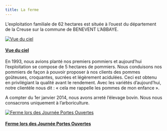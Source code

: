 ```yaml
---
title: La ferme
---
```



L’exploitation familiale de 62 hectares est située à l’ouest du département de la Creuse sur la commune de BENEVENT L’ABBAYE.

<div class="image-container">
    <a class="thumbnail" href="{{ site.baseurl }}/assets/images/le-verger/benevent_vue_ciel.jpg">
        <img src="{{ site.baseurl }}/assets/images/le-verger/benevent_vue_ciel-vignette.jpg" alt="Vue du ciel" title="Vue du ciel" />
        <h4 class="thumbnail-title">Vue du ciel</h4>
    </a>
</div>


En 1993, nous avions planté nos premiers pommiers et aujourd’hui l’exploitation se compose de 5 hectares de pommiers. 
Nous conduisons nos pommiers de façon à pouvoir proposer à nos clients des pommes goûteuses, croquantes, sucrées et légèrement acidulées. 
Ceci est obtenu en privilégiant la qualité avant le rendement. Avec les variétés d’aujourd’hui, notre clientèle nous dit : « cela me rappelle les pommes de mon enfance ».

A compter du 1er janvier 2014, nous avons arreté l’élevage bovin. Nous nous consacrons uniquement à l’arboriculture.

<div class="image-container">
    <a class="thumbnail" href="{{ site.baseurl }}/assets/images/le-verger/la_ferme.jpg">
        <img src="{{ site.baseurl }}/assets/images/le-verger/la_ferme-vignette.jpg" alt="Ferme lors des Journée Portes Ouvertes" title="Ferme lors des Journée Portes Ouvertes" />
        <h4 class="thumbnail-title">Ferme lors des Journée Portes Ouvertes</h4>
    </a>
</div>



